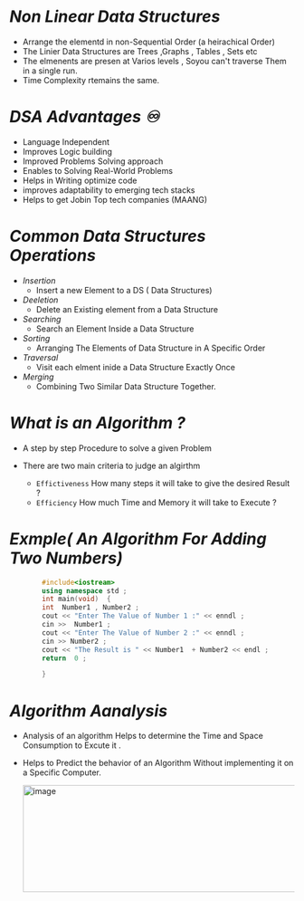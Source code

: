 # *Non Linear Data Structures*  

- Arrange the elementd in non-Sequential Order (a heirachical Order)
- The Linier Data Structures are Trees ,Graphs , Tables , Sets etc
- The elmenents are presen at Varios levels , Soyou can't traverse Them in a single run.
- Time Complexity rtemains the same.

# *DSA Advantages ♾️* 
- Language Independent
- Improves Logic building
- Improved Problems Solving approach
- Enables to Solving Real-World Problems
- Helps in Writing optimize code
- improves adaptability to emerging tech stacks
- Helps to get Jobin Top tech companies (MAANG)

# *Common  Data Structures Operations*  
- *Insertion*
  - Insert a new Element to a DS ( Data Structures)
- *Deeletion*
  - Delete an Existing element from a Data Structure
- *Searching*
  - Search an Element Inside a Data Structure
- *Sorting*
  - Arranging   The Elements  of Data Structure in A Specific Order
- *Traversal*
  - Visit each elment inide a Data Structure Exactly Once
- *Merging*
  - Combining Two Similar Data Structure Together.
 
# *What is an Algorithm ?* 
- A step by step Procedure to solve a given Problem
- There  are two  main  criteria to judge an algirthm
  
    - `Effictiveness`
        How many steps it will take to give the desired Result ?
    - `Efficiency`
        How much Time and Memory it will take to Execute ?

# *Exmple( An Algorithm For Adding Two Numbers)* 

  ```cpp
          #include<iostream>   
          using namespace std ;    
          int main(void)  {  
          int  Number1 , Number2 ;   
          cout << "Enter The Value of Number 1 :" << enndl ;   
          cin >>  Number1 ;   
          cout << "Enter The Value of Number 2 :" << enndl ;   
          cin >> Number2 ;   
          cout << "The Result is " << Number1  + Number2 << endl ;   
          return  0 ;  

          }  
```

# *Algorithm Aanalysis*  

- Analysis of an algorithm Helps to determine the Time and Space Consumption to  Excute it .
- Helps to Predict the behavior of an Algorithm Without implementing it on a Specific Computer.

    <img width="834" height="189" alt="image" src="https://github.com/user-attachments/assets/7b0c96b1-2527-4ad0-a4b7-1c4bc57c75e6" />



















  
